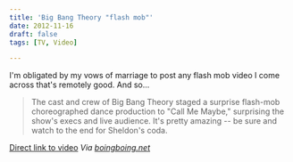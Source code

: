 ```yaml
---
title: 'Big Bang Theory "flash mob"'
date: 2012-11-16
draft: false
tags: [TV, Video]

---
```


I'm obligated by my vows of marriage to post any flash mob video I come across that's remotely good. And so...

> The cast and crew of Big Bang Theory staged a surprise flash-mob choreographed dance production to "Call Me Maybe," surprising the show's execs and live audience. It's pretty amazing -- be sure and watch to the end for Sheldon's coda.

[Direct link to video](http://youtu.be/dql26ssMcVI) _Via [boingboing.net](http://boingboing.net/2012/11/16/big-bang-theory-flash-mob.html)_